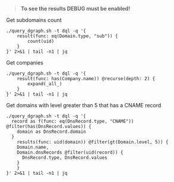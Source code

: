 > **To see the results DEBUG must be enabled!**

Get subdomains count
```
./query_dgraph.sh -t dql -q '{
    result(func: eq(Domain.type, "sub")) {
        count(uid)
    }
}' 2>&1 | tail -n1 | jq
```

Get companies
```
./query_dgraph.sh -t dql -q '{
    result(func: has(Company.name)) @recurse(depth: 2) {
        expand(_all_)
    }
}' 2>&1 | tail -n1 | jq
```

Get domains with level greater than 5 that has a CNAME record
```
./query_dgraph.sh -t dql -q '{
  record as f(func: eq(DnsRecord.type, "CNAME")) @filter(has(DnsRecord.values)) {
    domain as DnsRecord.domain
  }
	results(func: uid(domain)) @filter(gt(Domain.level, 5)) {
    Domain.name,
    Domain.dnsRecords @filter(uid(record)) {
      DnsRecord.type, DnsRecord.values
    }
	}
}' 2>&1 | tail -n1 | jq
```
